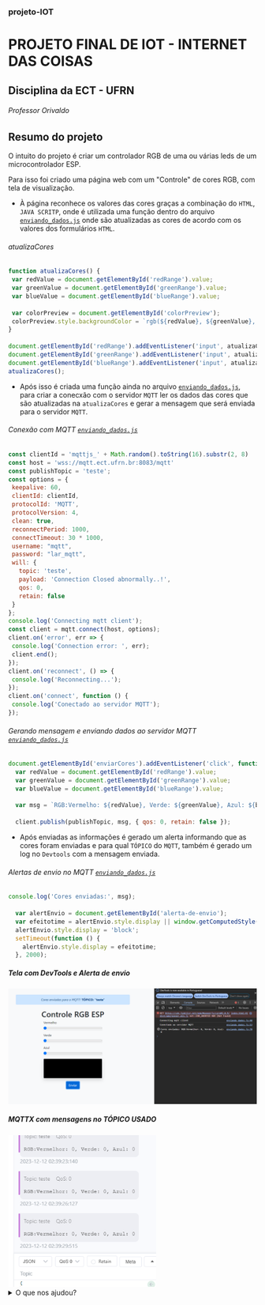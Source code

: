 ### projeto-IOT
# PROJETO FINAL DE IOT - INTERNET DAS COISAS
## Disciplina da ECT - UFRN
###### Professor Orivaldo

## Resumo do projeto
O intuito do projeto é criar um controlador RGB de uma ou várias leds de um microcontrolador ESP.

Para isso foi criado uma página web com um "Controle" de cores RGB, com tela de visualização.

 - À página reconhece os valores das cores graças a combinação do `HTML`, ``JAVA SCRITP``, onde é utilizada uma função dentro do arquivo [`enviando_dados.js`](https://github.com/zzjunior/controleRGBWEB_MQTT/blob/main/js/enviando_dados.js) onde são atualizadas as cores de acordo com os valores dos formulários ``HTML``.
###### atualizaCores
 ~~~~javascript
function atualizaCores() {
  var redValue = document.getElementById('redRange').value;
  var greenValue = document.getElementById('greenRange').value;
  var blueValue = document.getElementById('blueRange').value;

  var colorPreview = document.getElementById('colorPreview');
  colorPreview.style.backgroundColor = `rgb(${redValue}, ${greenValue}, ${blueValue})`;
}

document.getElementById('redRange').addEventListener('input', atualizaCores);
document.getElementById('greenRange').addEventListener('input', atualizaCores);
document.getElementById('blueRange').addEventListener('input', atualizaCores);
atualizaCores();
~~~~

 - Após isso é criada uma função ainda no arquivo [`enviando_dados.js`](https://github.com/zzjunior/controleRGBWEB_MQTT/blob/main/js/enviando_dados.js), para criar a conecxão com o servidor `MQTT` ler os dados das cores que são atualizadas na `atualizaCores` e gerar a mensagem que será enviada para o servidor `MQTT`.
 ######  Conexão com MQTT [`enviando_dados.js`](https://github.com/zzjunior/controleRGBWEB_MQTT/blob/main/js/enviando_dados.js)
 ~~~javascript
const clientId = 'mqttjs_' + Math.random().toString(16).substr(2, 8)
const host = 'wss://mqtt.ect.ufrn.br:8083/mqtt'
const publishTopic = 'teste';
const options = {
  keepalive: 60,
  clientId: clientId,
  protocolId: 'MQTT',
  protocolVersion: 4,
  clean: true,
  reconnectPeriod: 1000,
  connectTimeout: 30 * 1000,
  username: "mqtt",
  password: "lar_mqtt",
  will: {
    topic: 'teste',
    payload: 'Connection Closed abnormally..!',
    qos: 0,
    retain: false
  }
};
console.log('Connecting mqtt client');
const client = mqtt.connect(host, options);
client.on('error', err => {
  console.log('Connection error: ', err);
  client.end();
});
client.on('reconnect', () => {
  console.log('Reconnecting...');
});
client.on('connect', function () {
  console.log('Conectado ao servidor MQTT');
});
~~~
###### Gerando mensagem e enviando dados ao servidor MQTT [`enviando_dados.js`](https://github.com/zzjunior/controleRGBWEB_MQTT/blob/main/js/enviando_dados.js)
~~~javascript
document.getElementById('enviarCores').addEventListener('click', function () {
  var redValue = document.getElementById('redRange').value;
  var greenValue = document.getElementById('greenRange').value;
  var blueValue = document.getElementById('blueRange').value;

  var msg = `RGB:Vermelho: ${redValue}, Verde: ${greenValue}, Azul: ${blueValue}`;

  client.publish(publishTopic, msg, { qos: 0, retain: false });
~~~

 - Após enviadas as informações é gerado um alerta informando que as cores foram enviadas e para qual ``TÓPICO`` do ``MQTT``, também é gerado um log no ``Devtools`` com a mensagem enviada.
###### Alertas de envio no MQTT [`enviando_dados.js`](https://github.com/zzjunior/controleRGBWEB_MQTT/blob/main/js/enviando_dados.js)
~~~javascript
console.log('Cores enviadas:', msg);

  var alertEnvio = document.getElementById('alerta-de-envio');
  var efeitotime = alertEnvio.style.display || window.getComputedStyle(alertEnvio).display;
  alertEnvio.style.display = 'block';
  setTimeout(function () {
    alertEnvio.style.display = efeitotime;
  }, 2000);
~~~

 ##### Tela com DevTools e Alerta de envio
<img src="image-1.png" width="700"/>

##### MQTTX com mensagens no TÓPICO USADO
<img src="image-2.png" width="300"/>
<details>
 <summary>O que nos ajudou?</summary>

 [Biblioteca Paho - JS](https://www.hivemq.com/article/mqtt-client-library-encyclopedia-paho-js/)

 [Bootstrap](https://getbootstrap.com/docs/5.3)

 [Java Script](https://developer.mozilla.org/pt-BR/docs/Web/JavaScript)

 [W3 Schools - JS](https://www.w3schools.com/jsrEF/default.asp)

 [Repositório de IOT - Professor Orivaldo](https://github.com/orivaldosantana/ura_html_panel/blob/main/test_mqtt_js.html)
</details>
